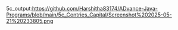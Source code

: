 5c_output:https://github.com/Harshitha83174/ADvance-Java-Programs/blob/main/5c_Contries_Capital/Screenshot%202025-05-21%20233805.png
